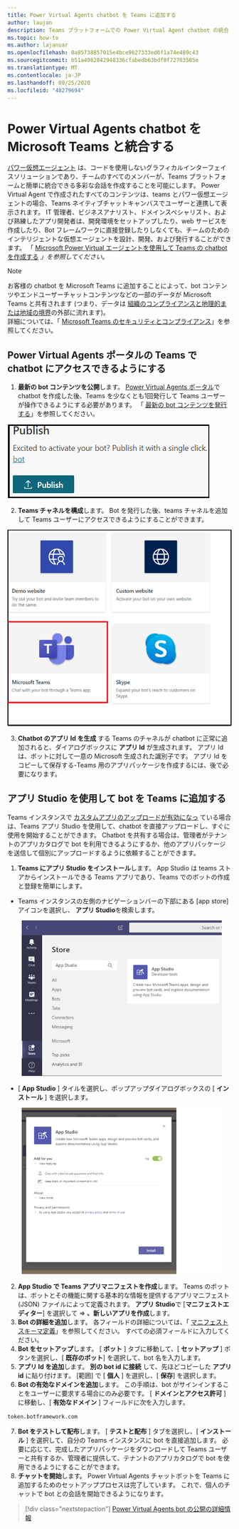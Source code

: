 ```yaml
---
title: Power Virtual Agents chatbot を Teams に追加する
author: laujan
description: Teams プラットフォームでの Power Virtual Agent chatbot の統合
ms.topic: how-to
ms.author: lajanuar
ms.openlocfilehash: 0a85738857015e4bce9627333ed6f1a74e489c43
ms.sourcegitcommit: b51a4982842948336cfabedb63bdf8f72703585e
ms.translationtype: MT
ms.contentlocale: ja-JP
ms.lasthandoff: 09/25/2020
ms.locfileid: "48279694"
---
```

# <a name="integrate-a-power-virtual-agents-chatbot-with-microsoft-teams"></a>Power Virtual Agents chatbot を Microsoft Teams と統合する

[パワー仮想エージェント](/power-virtual-agents/fundamentals-what-is-power-virtual-agents) は、コードを使用しないグラフィカルインターフェイスソリューションであり、チームのすべてのメンバーが、Teams プラットフォームと簡単に統合できる多彩な会話を作成することを可能にします。 Power Virtual Agent で作成されたすべてのコンテンツは、teams とパワー仮想エージェントの場合、Teams ネイティブチャットキャンバスでユーザーと連携して表示されます。 IT 管理者、ビジネスアナリスト、ドメインスペシャリスト、および熟練したアプリ開発者は、開発環境をセットアップしたり、web サービスを作成したり、Bot フレームワークに直接登録したりしなくても、チームのためのインテリジェントな仮想エージェントを設計、開発、および発行することができます。  「 [Microsoft Power Virtual エージェントを使用して Teams の chatbot を作成する](../what-are-bots.md#create-a-chatbot-for-teams-with-microsoft-power-virtual-agents) *」を参照してください*。

> [!NOTE]
> お客様の chatbot を Microsoft Teams に追加することによって、bot コンテンツやエンドユーザーチャットコンテンツなどの一部のデータが Microsoft Teams と共有されます (つまり、データは [組織のコンプライアンスと地理的または地域の境界](/power-virtual-agents/data-location)の外部に流れます)。 <br/>
> 詳細については、「 [Microsoft Teams のセキュリティとコンプライアンス](/MicrosoftTeams/security-compliance-overview)」を参照してください。

## <a name="make-your-chatbot-reachable-in-teams-in-the-power-virtual-agents-portal"></a>Power Virtual Agents ポータルの Teams で chatbot にアクセスできるようにする

1. **最新の bot コンテンツを公開**します。  [Power Virtual Agents ポータル](https://powervirtualagents.microsoft.com)で chatbot を作成した後、Teams を少なくとも1回発行して Teams ユーザーが操作できるようにする必要があります。 「 [最新の bot コンテンツを発行する](/power-virtual-agents/publication-fundamentals-publish-channels#publish-the-latest-bot-content)」を参照してください。

![パワー仮想エージェントポータルでの発行](../../assets/images/pva-publish.png)

2. **Teams チャネルを構成**します。 Bot を発行した後、teams チャネルを追加して Teams ユーザーにアクセスできるようにすることができます。

![電源仮想エージェントポータルのチャネル](../../assets/images/pva-channels.png)

3. **Chatbot のアプリ Id を生成**  する Teams のチャネルが chatbot に正常に追加されると、ダイアログボックスに **アプリ Id** が生成されます。 アプリ Id は、ボットに対して一意の Microsoft 生成された識別子です。  アプリ Id をコピーして保存する-Teams 用のアプリパッケージを作成するには、後で必要になります。

## <a name="add-your-bot-to-teams-using-app-studio"></a>アプリ Studio を使用して bot を Teams に追加する

Teams インスタンスで [カスタムアプリのアップロードが有効になっ](/microsoftteams/admin-settings) ている場合は、Teams アプリ Studio を使用して、chatbot を直接アップロードし、すぐに使用を開始することができます。 Chatbot を共有する場合は、管理者がテナントのアプリカタログで bot を利用できるようにするか、他のアプリパッケージを送信して個別にアップロードするように依頼することができます。

1. **Teams にアプリ Studio をインストール**します。 App Studio は teams ストアからインストールできる Teams アプリであり、Teams でのボットの作成と登録を簡単にします。 

  * Teams インスタンスの左側のナビゲーションバーの下部にある [app store] アイコンを選択し、 **アプリ Studio**を検索します。
>
&emsp;&emsp; <img  width="450px" title="ストア内のアプリ Studio の検索" src="../../assets/images/get-started/app-studio-store.png" alt="app in studio store view"/>    

  * [ **App Studio** ] タイルを選択し、ポップアップダイアログボックスの [ **インストール** ] を選択します。
>
&emsp;&emsp; <img  width="450px" title="App Studio をインストールする" src="../../assets/images/get-started/app-studio-install.png" alt="install app studio view"/>

2. **App Studio で Teams アプリマニフェストを作成**します。  Teams のボットは、ボットとその機能に関する基本的な情報を提供するアプリマニフェスト (JSON) ファイルによって定義されます。 **アプリ Studio**で [**マニフェストエディター**] を選択して   =>  **、新しいアプリを作成**します。
3. **Bot の詳細を追加**します。 各フィールドの詳細については、「 [マニフェストスキーマ定義](../../resources/schema/manifest-schema.md)」を参照してください。 すべての必須フィールドに入力してください。
4. **Bot をセットアップ**します。 [ **ボット** ] タブに移動して、[ **セットアップ** ] ボタンを選択し、[ **既存のボット**] を選択して、bot 名を入力します。
5. **アプリ Id を追加**します。 **別の bot id に接続** して、先ほどコピーした **アプリ id** に貼り付けます。 [範囲] で [ **個人** ] を選択し、[ **保存**] を選択します。
6. **Bot の有効なドメインを追加**します。  この手順は、bot がサインインすることをユーザーに要求する場合にのみ必要です。 [ **ドメインとアクセス許可** ] に移動し、[ **有効なドメイン** ] フィールドに次を入力します。

```bash
token.botframework.com
```

7.  **Bot をテストして配布**します。 [ **テストと配布** ] タブを選択し、[ **インストール** ] を選択して、自分の Teams インスタンスに bot を直接追加します。 必要に応じて、完成したアプリパッケージをダウンロードして Teams ユーザーと共有するか、管理者に提供して、テナントのアプリカタログで bot を使用できるようにすることができます。
8. **チャットを開始**します。 Power Virtual Agents チャットボットを Teams に追加するためのセットアッププロセスは完了しています。 これで、個人のチャットで bot との会話を開始できるようになります。

> [!div class="nextstepaction"]
> [Power Virtual Agents bot の公開の詳細情報](/power-virtual-agents/publication-fundamentals-publish-channels)

